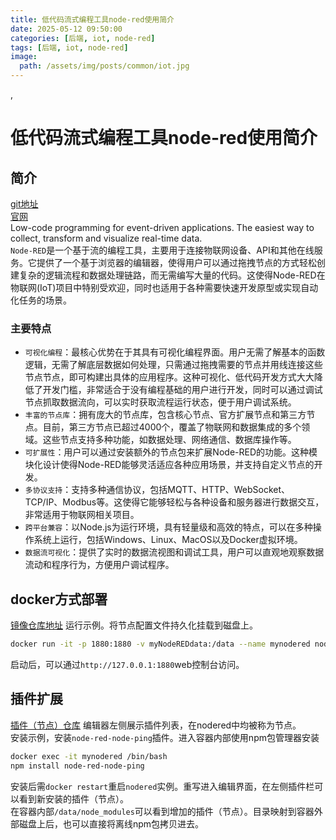 ```yaml
---
title: 低代码流式编程工具node-red使用简介
date: 2025-05-12 09:50:00
categories: [后端, iot, node-red]
tags: [后端, iot, node-red]
image:
  path: /assets/img/posts/common/iot.jpg
---
```

, 
# 低代码流式编程工具node-red使用简介

## 简介
[git地址](https://github.com/node-red/node-red)   
[官网](https://nodered.org/)   
Low-code programming for event-driven applications. The easiest way to collect, transform and visualize real-time data.   
`Node-RED`是一个基于流的编程工具，主要用于连接物联网设备、API和其他在线服务。它提供了一个基于浏览器的编辑器，使得用户可以通过拖拽节点的方式轻松创建复杂的逻辑流程和数据处理链路，而无需编写大量的代码。这使得Node-RED在物联网(IoT)项目中特别受欢迎，同时也适用于各种需要快速开发原型或实现自动化任务的场景。

### 主要特点
+ `可视化编程`：最核心优势在于其具有可视化编程界面。用户无需了解基本的函数逻辑，无需了解底层数据如何处理，只需通过拖拽需要的节点并用线连接这些节点节点，即可构建出具体的应用程序。这种可视化、低代码开发方式大大降低了开发门槛，非常适合于没有编程基础的用户进行开发，同时可以通过调试节点抓取数据流向，可以实时获取流程运行状态，便于用户调试系统。
+ `丰富的节点库`：拥有庞大的节点库，包含核心节点、官方扩展节点和第三方节点。目前，第三方节点已超过4000个，覆盖了物联网和数据集成的多个领域。这些节点支持多种功能，如数据处理、网络通信、数据库操作等。
+ `可扩展性`：用户可以通过安装额外的节点包来扩展Node-RED的功能。这种模块化设计使得Node-RED能够灵活适应各种应用场景，并支持自定义节点的开发。
+ `多协议支持`：支持多种通信协议，包括MQTT、HTTP、WebSocket、TCP/IP、Modbus等。这使得它能够轻松与各种设备和服务器进行数据交互，非常适用于物联网相关项目。
+ `跨平台兼容`：以Node.js为运行环境，具有轻量级和高效的特点，可以在多种操作系统上运行，包括Windows、Linux、MacOS以及Docker虚拟环境。
+ `数据流可视化`：提供了实时的数据流视图和调试工具，用户可以直观地观察数据流动和程序行为，方便用户调试程序。

## docker方式部署
[镜像仓库地址](https://hub.docker.com/r/nodered/node-red)
运行示例。将节点配置文件持久化挂载到磁盘上。
```sh
docker run -it -p 1880:1880 -v myNodeREDdata:/data --name mynodered nodered/node-red
```
启动后，可以通过`http://127.0.0.1:1880`web控制台访问。

## 插件扩展
[插件（节点）仓库](https://github.com/node-red/node-red-nodes)
编辑器左侧展示插件列表，在nodered中均被称为节点。   
安装示例，安装`node-red-node-ping`插件。进入容器内部使用npm包管理器安装
```sh
docker exec -it mynodered /bin/bash
npm install node-red-node-ping
```
安装后需`docker restart`重启`nodered`实例。重写进入编辑界面，在左侧插件栏可以看到新安装的插件（节点）。   
在容器内部`/data/node_modules`可以看到增加的插件（节点）。目录映射到容器外部磁盘上后，也可以直接将离线npm包拷贝进去。